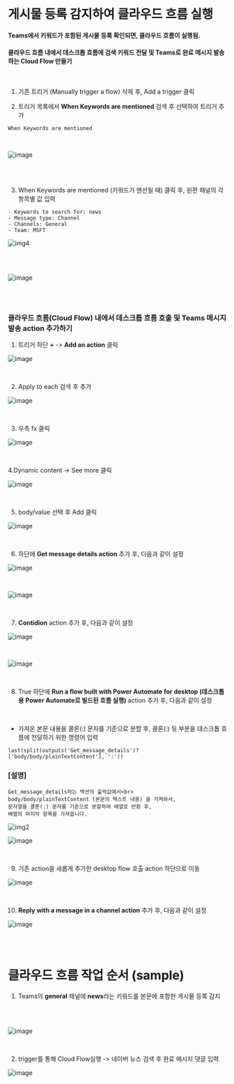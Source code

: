 # 게시물 등록 감지하여 클라우드 흐름 실행

#### Teams에서 키워드가 포함된 게시물 등록 확인되면, 클라우드 흐름이 실행됨.
#### 클라우드 흐름 내에서 데스크톱 흐름에 검색 키워드 전달 및 Teams로 완료 메시지 발송하는 Cloud Flow 만들기

<br> 

1. 기존 트리거 (Manually trigger a flow) 삭제 후, Add a trigger 클릭

2. 트리거 목록에서 **When Keywords are mentioned** 검색 후 선택하여 트리거 추가

```
When Keywords are mentioned
```
<br>

![image](https://github.com/user-attachments/assets/584674e5-df7f-4454-9b1b-4044f442d990)

<br>
<br>

3. When Keywords are mentioned (키워드가 멘션될 때) 클릭 후, 왼편 패널의 각 항목별 값 입력
```
- Keywords to search for: news
- Message type: Channel
- Channels: General
- Team: MSFT
```

![img4](https://github.com/user-attachments/assets/4c46bd81-8df6-4198-a161-83a497f18c19)

<br>
<br>

![image](https://github.com/user-attachments/assets/b746f7ad-55db-40df-a927-79dbd8cebdbd)

<br>
<br>

### 클라우드 흐름(Cloud Flow) 내에서 데스크톱 흐름 호출 및 Teams 메시지 발송 action 추가하기

1. 트리거 하단 **+** -> **Add an action** 클릭
   
![image](https://github.com/user-attachments/assets/c7130414-e086-4cbf-b1c0-27f5fdf339b7)

<br>

2. Apply to each 검색 후 추가

![image](https://github.com/user-attachments/assets/f3409b23-194c-4560-bd8e-fb79b5ec2d16)

<br>

3. 우측 fx 클릭

![image](https://github.com/user-attachments/assets/12d9a90d-f82c-4c89-b6c3-f39ab5486923)

<br>

4.Dynamic content -> See more 클릭

![image](https://github.com/user-attachments/assets/aabc3ead-3b00-45be-bc93-b88d60139dd1)

<br>

5. body/value 선택 후 Add 클릭

![image](https://github.com/user-attachments/assets/fe21e784-ebcd-4386-8c6b-5fbe9a3f4755)

<br>

6. 하단에 **Get message details action** 추가 후, 다음과 같이 설정

![image](https://github.com/user-attachments/assets/517b82fc-fbd2-48c8-a6af-6e7b68b16a73)

<br>

![image](https://github.com/user-attachments/assets/d3167b39-f7f5-4052-b104-ca45d529a1af)

<br>

7. **Contidion** action 추가 후, 다음과 같이 설정

![image](https://github.com/user-attachments/assets/cfca05f9-91fd-4cf9-8f69-447399642bba)

<br>

![image](https://github.com/user-attachments/assets/ca53bfbe-7259-40ac-a712-9b79dd7b8752)

<br>

8. True 하단에 **Run a flow built with Power Automate for desktop (데스크톱용 Power Automate로 빌드된 흐름 실행)** action 추가 후, 다음과 같이 설정

<br>

- 가져온 본문 내용을 콜론(:) 문자를 기준으로 분할 후, 콜론(:) 뒷 부분을 데스크톱 흐름에 전달하기 위한 명령어 입력
```
last(split(outputs('Get_message_details')?['body/body/plainTextContent'], ':'))
```
### [설명]
```
Get_message_details라는 액션의 출력값에서<br>
body/body/plainTextContent (본문의 텍스트 내용) 을 가져와서,
문자열을 콜론(:) 문자를 기준으로 분할하여 배열로 반환 후,
배열의 마지막 항목을 가져옵니다.
```

![img2](https://github.com/user-attachments/assets/50f411ad-21b6-45bf-9290-62ff0ff1fb08)

![image](https://github.com/user-attachments/assets/4eb8c4c2-fffc-4e95-997a-f6d0616ca366)

<br>

9. 기존 action을 새롭게 추가한 desktop flow 호출 action 하단으로 이동

![image](https://github.com/user-attachments/assets/b12b2549-7ff8-492f-95e5-9369967275fc)

<br>

10. **Reply with a message in a channel action** 추가 후, 다음과 같이 설정

![image](https://github.com/user-attachments/assets/82382f57-b0a8-4327-b8cd-2d7f78cb8717)

<br>
<br>

# 클라우드 흐름 작업 순서 (sample)

1. Teams의 **general** 채널에 **news**라는 키워드를 본문에 포함한 게시물 등록 감지 
<br>
<br>

![image](https://github.com/user-attachments/assets/f896feff-7775-4319-8f58-42123dfef24b)

<br>

2. trigger를 통해 Cloud Flow실행 -> 네이버 뉴스 검색 후 완료 메시지 댓글 입력

![image](https://github.com/user-attachments/assets/a9f4345b-782c-466f-b0d8-96d082d87d2c)
<br>
<br>
<br>
<br>
<br>

